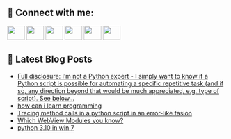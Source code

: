 ## 🔎 Connect with me:
[<img height="32" width="40" src="https://cdn.jsdelivr.net/npm/simple-icons@v5/icons/telegram.svg" />](https://t.me/bullbesh)
[<img height="32" width="40" src="https://cdn.jsdelivr.net/npm/simple-icons@v5/icons/vk.svg" />](https://vk.com/bullbesh)
[<img height="32" width="40" src="https://cdn.jsdelivr.net/npm/simple-icons@v5/icons/twitter.svg" />](https://twitter.com/bullbesh1)
[<img height="32" width="40" src="https://cdn.jsdelivr.net/npm/simple-icons@v5/icons/instagram.svg" />](https://www.instagram.com/bullbesh)
[<img height="32" width="40" src="https://cdn.jsdelivr.net/npm/simple-icons@v5/icons/reddit.svg" />](https://www.reddit.com/user/bullbesh)
[<img height="32" width="40" src="https://cdn.jsdelivr.net/npm/simple-icons@v5/icons/youtube.svg" />](https://www.youtube.com/channel/UCtfjRs6uzgq5mfm8S06WTcg)

## 📕 Latest Blog Posts
<!-- BLOG-POST-LIST:START -->
- [Full disclosure: I’m not a Python expert - I simply want to know if a Python script is possible for automating a specific repetitive task &lpar;and if so, any direction beyond that would be much appreciated, e.g. type of script&rpar;. See below…](https://www.reddit.com/r/Python/comments/v7a5z1/full_disclosure_im_not_a_python_expert_i_simply/)
- [how can i learn programming](https://www.reddit.com/r/Python/comments/v7a3nu/how_can_i_learn_programming/)
- [Tracing method calls in a python script in an error-like fasion](https://www.reddit.com/r/Python/comments/v79f6s/tracing_method_calls_in_a_python_script_in_an/)
- [Which WebView Modules you know?](https://www.reddit.com/r/Python/comments/v76nzw/which_webview_modules_you_know/)
- [python 3.10 in win 7](https://www.reddit.com/r/Python/comments/v76ktm/python_310_in_win_7/)
<!-- BLOG-POST-LIST:END -->
